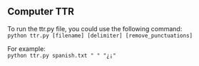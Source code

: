 ## Computer TTR
To run the ttr.py file, you could use the following command: <br>
`python ttr.py [filename] [delimiter] [remove_punctuations]`

For example: <br>
`python ttr.py spanish.txt " " "¿¡"`
